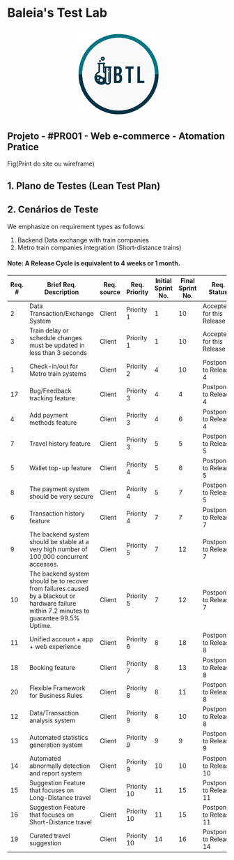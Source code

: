 # Baleia's Test Lab

<p align="center">
 <img src="btl.png?raw=true" alt="Baleia Test Lab Logo" width="40%" height="40%" />
</p>

## Projeto - #PR001 - Web e-commerce - Atomation Pratice


Fig(Print do site ou wireframe)



## 1. Plano de Testes (Lean Test Plan)




## 2. Cenários de Teste
We emphasize on requirement types as follows:
1. Backend Data exchange with train companies
2. Metro train companies integration (Short-distance trains)

#### Note: A Release Cycle is equivalent to 4 weeks or 1 month.
|Req. #| Brief Req. Description | Req. source | Req. Priority | Initial Sprint No. | Final Sprint No. | Req. Status |
|-|-|-|-|-|-|-|
|2|Data Transaction/Exchange System|Client|Priority 1|1|10|Accepted for this Release|
|3|Train delay or schedule changes must be updated in less than 3 seconds|Client|Priority 1|1|10|Accepted for this Release|
|1|Check-in/out for Metro train systems|Client|Priority 2|4|10|Postponed to Release 4|
|17|Bug/Feedback tracking feature|Client|Priority 3|4|4|Postponed to Release 4|
|4|Add payment methods feature|Client|Priority 3|4|6|Postponed to Release 4|
|7|Travel history feature|Client|Priority 3|5|5|Postponed to Release 5|
|5|Wallet top-up feature|Client|Priority 4|5|6|Postponed to Release 5|
|8|The payment system should be very secure|Client|Priority 4|5|7|Postponed to Release 5|
|6|Transaction history feature|Client|Priority 4|7|7|Postponed to Release 7|
|9|The backend system should be stable at a very high number of 100,000 concurrent accesses.|Client|Priority 5|7|12|Postponed to Release 7|
|10|The backend system should be to recover from failures caused by a blackout or hardware failure within 7.2 minutes to guarantee 99.5% Uptime.|Client|Priority 5|7|12|Postponed to Release 7|
|11|Unified account + app + web experience|Client|Priority 6|8|18|Postponed to Release 8|
|18|Booking feature|Client|Priority 7|8|13|Postponed to Release 8|
|20|Flexible Framework for Business Rules|Client|Priority 8|8|11|Postponed to Release 8|
|12|Data/Transaction analysis system|Client|Priority 9|8|10|Postponed to Release 8|
|13|Automated statistics generation system|Client|Priority 9|9|9|Postponed to Release 9|
|14|Automated abnormally detection and report system|Client|Priority 9|10|10|Postponed to Release 10|
|15|Suggestion Feature that focuses on Long-Distance travel|Client|Priority 10|11|15|Postponed to Release 11|
|16|Suggestion Feature that focuses on Short-Distance travel|Client|Priority 10|11|15|Postponed to Release 11|
|19|Curated travel suggestion|Client|Priority 10|14|16|Postponed to Release 14|
